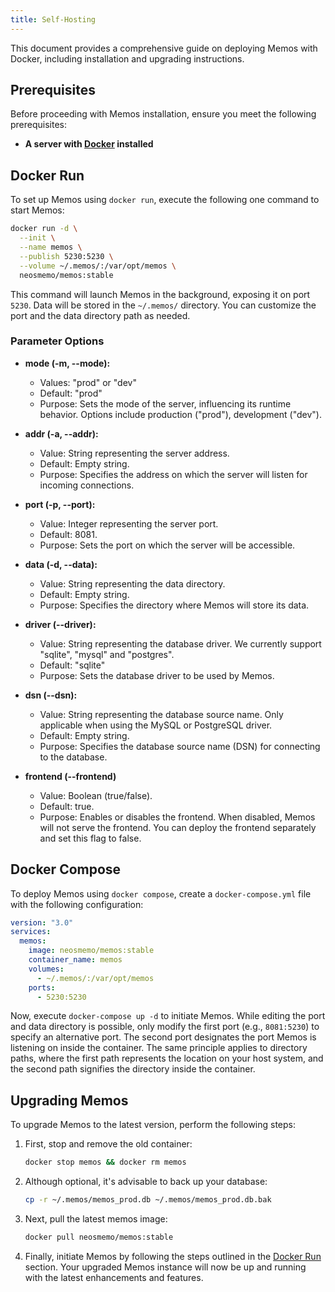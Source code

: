 ```yaml
---
title: Self-Hosting
---
```


This document provides a comprehensive guide on deploying Memos with Docker, including installation and upgrading instructions.

## Prerequisites

Before proceeding with Memos installation, ensure you meet the following prerequisites:

- **A server with [Docker](https://www.docker.com) installed**

## Docker Run

To set up Memos using `docker run`, execute the following one command to start Memos:

```bash
docker run -d \
  --init \
  --name memos \
  --publish 5230:5230 \
  --volume ~/.memos/:/var/opt/memos \
  neosmemo/memos:stable
```

This command will launch Memos in the background, exposing it on port `5230`. Data will be stored in the `~/.memos/` directory. You can customize the port and the data directory path as needed.

### Parameter Options

- **mode (-m, --mode):**

  - Values: "prod" or "dev"
  - Default: "prod"
  - Purpose: Sets the mode of the server, influencing its runtime behavior. Options include production ("prod"), development ("dev").

- **addr (-a, --addr):**

  - Value: String representing the server address.
  - Default: Empty string.
  - Purpose: Specifies the address on which the server will listen for incoming connections.

- **port (-p, --port):**

  - Value: Integer representing the server port.
  - Default: 8081.
  - Purpose: Sets the port on which the server will be accessible.

- **data (-d, --data):**

  - Value: String representing the data directory.
  - Default: Empty string.
  - Purpose: Specifies the directory where Memos will store its data.

- **driver (--driver):**

  - Value: String representing the database driver. We currently support "sqlite", "mysql" and "postgres".
  - Default: "sqlite"
  - Purpose: Sets the database driver to be used by Memos.

- **dsn (--dsn):**

  - Value: String representing the database source name. Only applicable when using the MySQL or PostgreSQL driver.
  - Default: Empty string.
  - Purpose: Specifies the database source name (DSN) for connecting to the database.

- **frontend (--frontend)**

  - Value: Boolean (true/false).
  - Default: true.
  - Purpose: Enables or disables the frontend. When disabled, Memos will not serve the frontend. You can deploy the frontend separately and set this flag to false.

## Docker Compose

To deploy Memos using `docker compose`, create a `docker-compose.yml` file with the following configuration:

```yaml
version: "3.0"
services:
  memos:
    image: neosmemo/memos:stable
    container_name: memos
    volumes:
      - ~/.memos/:/var/opt/memos
    ports:
      - 5230:5230
```

Now, execute `docker-compose up -d` to initiate Memos. While editing the port and data directory is possible, only modify the first port (e.g., `8081:5230`) to specify an alternative port. The second port designates the port Memos is listening on inside the container. The same principle applies to directory paths, where the first path represents the location on your host system, and the second path signifies the directory inside the container.

## Upgrading Memos

To upgrade Memos to the latest version, perform the following steps:

1. First, stop and remove the old container:

   ```bash
   docker stop memos && docker rm memos
   ```

2. Although optional, it's advisable to back up your database:

   ```bash
   cp -r ~/.memos/memos_prod.db ~/.memos/memos_prod.db.bak
   ```

3. Next, pull the latest memos image:

   ```bash
   docker pull neosmemo/memos:stable
   ```

4. Finally, initiate Memos by following the steps outlined in the [Docker Run](#docker-run) section. Your upgraded Memos instance will now be up and running with the latest enhancements and features.
